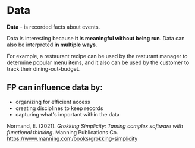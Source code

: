 # Data 

**Data** - is recorded facts about events. 

Data is interesting because **it is meaningful without being run**. Data can also be interpreted **in multiple ways**. 

For example, a restaurant recipe can be used by the resturant manager to determine popular menu items, and it also can 
be used by the customer to track their dining-out-budget. 

## FP can influence data by: 
- organizing for efficient access 
- creating disciplines to keep records 
- capturing what's important within the data 

Normand, E. (2021). *Grokking Simplicity: Taming complex software with functional thinking*. Manning Publications Co. <https://www.manning.com/books/grokking-simplicity>

